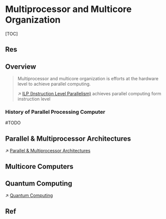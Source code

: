 # Multiprocessor and Multicore Organization

[TOC]



## Res



## Overview

> Multiprocessor and multicore organization is efforts at the hardware level to achieve parallel computing.
> 
> ↗ [ILP (Instruction Level Parallelism)](../../../Computer%20Organization%20&%20Architecture/🗣️%20Instruction%20Set%20Architecture%20(ISA)/📌%20ISA%20Basics/Instruction%20Processing%20(ASM%20Level)/ILP%20(Instruction%20Level%20Parallelism)/ILP%20(Instruction%20Level%20Parallelism).md) achieves parallel computing form instruction level


### History of Parallel Processing Computer
#TODO 



## Parallel & Multiprocessor Architectures
↗ [Parallel & Multiprocessor Architectures](Parallel%20&%20Multiprocessor%20Architectures/Parallel%20&%20Multiprocessor%20Architectures.md)



## Multicore Computers



## Quantum Computing
↗ [Quantum Computing](../../../Quantum%20Computing/Quantum%20Computing.md)



## Ref
